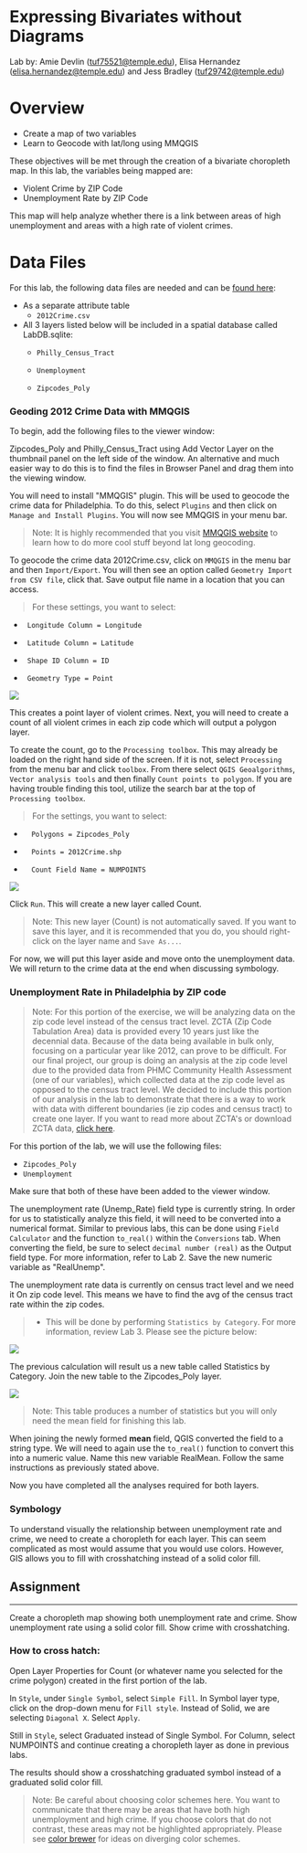 # Expressing Bivariates without Diagrams

Lab by: Amie Devlin (tuf75521@temple.edu), Elisa Hernandez (elisa.hernandez@temple.edu) and Jess Bradley (tuf29742@temple.edu)

# Overview

 - Create a map of two variables
 - Learn to Geocode with lat/long using MMQGIS

These objectives will be met through the creation of a bivariate choropleth map. In this lab, the variables being mapped are:

- Violent Crime by ZIP Code
- Unemployment Rate by ZIP Code

This map will help analyze whether there is a link between areas of high unemployment and areas with a high rate of violent crimes.  

# Data Files

For this lab, the following data files are needed and can be
[found here](http://bit.ly/2dHGs1q):

* As a separate attribute table
    * `2012Crime.csv`
* All 3 layers listed below will be included in a spatial database called LabDB.sqlite:
    * `Philly_Census_Tract`

    * `Unemployment`

    * `Zipcodes_Poly`

### Geoding 2012 Crime Data with MMQGIS

To begin, add the following files to the viewer window:
	
Zipcodes_Poly and Philly_Census_Tract using Add Vector Layer on the thumbnail panel on the left side of the window. An alternative and much easier way to do this is to find the files in Browser Panel and drag them into the viewing window.

You will need to install "MMQGIS" plugin. This will be used to geocode the crime data for Philadelphia. To do this, select `Plugins` and then click on `Manage and Install Plugins`. You will now see MMQGIS in your menu bar.

>Note: It is highly recommended that you visit [MMQGIS website](http://michaelminn.com/linux/mmqgis) to learn how to do more cool stuff beyond lat long geocoding.

To geocode the crime data 2012Crime.csv, click on `MMQGIS` in the menu bar and then `Import/Export`. You will then see an option called `Geometry Import from CSV file`, click that. Save output file name in a location that you can access. 

>For these settings, you want to select:
*      Longitude Column = Longitude
*      Latitude Column = Latitude
*      Shape ID Column = ID
*      Geometry Type = Point

![](images/GeocodePoints.png)

This creates a point layer of violent crimes. Next, you will need to create a count of all violent crimes in each zip code which will output a polygon layer.  

To create the count, go to the `Processing toolbox`.  This may already be loaded on the right hand side of the screen.  If it is not, select `Processing` from the menu bar and click `toolbox`. From there select `QGIS Geoalgorithms`, `Vector analysis tools` and then finally `Count points to polygon`. If you are having trouble finding this tool, utilize the search bar at the top of `Processing toolbox`. 

>For the settings, you want to select:
*       Polygons = Zipcodes_Poly
*       Points = 2012Crime.shp
*       Count Field Name = NUMPOINTS

![](images/PointToPolygon.png)

Click `Run`.  This will create a new layer called Count.  

>Note: This new layer (Count) is not automatically saved.  If you want to save this layer, and it is recommended that you do, you should right-click on the layer name and `Save As...`.

For now, we will put this layer aside and move onto the unemployment data.  We will return to the crime data at the end when discussing symbology.  

### Unemployment Rate in Philadelphia by ZIP code

>Note: For this portion of the exercise, we will be analyzing data on the zip code level instead of the census tract level.  ZCTA (Zip Code Tabulation Area) data is provided every 10 years just like the decennial data. Because of the data being available in bulk only, focusing on a particular year like 2012, can prove to be difficult. 
For our final project, our group is doing an analysis at the zip code level due to the provided data from PHMC Community Health Assessment (one of our variables), which collected data at the zip code level as opposed to the census tract level.  We decided to include this portion of our analysis in the lab to demonstrate that there is a way to work with data with different boundaries (ie zip codes and census tract) to create one layer. If you want to read more about ZCTA's or download ZCTA data, [click here](https://www.census.gov/geo/reference/zctas.html). 

For this portion of the lab, we will use the following files: 

* `Zipcodes_Poly`
* `Unemployment`

Make sure that both of these have been added to the viewer window.  

The unemployment rate (Unemp_Rate) field type is currently string.  In order for us to statistically analyze this field, it will need to be converted into a numerical format.  Similar to previous labs, this can be done using `Field Calculator` and the function `to_real()` within the `Conversions` tab.   When converting the field, be sure to select `decimal number (real)` as the Output field type.  For more information, refer to Lab 2.  Save the new numeric variable as "RealUnemp".  

The unemployment rate data is currently on census tract level and we need it On zip code level. This means we have to find the avg of the census tract rate within the zip codes. 

>- This will be done by performing `Statistics by Category`.  For more information, review Lab 3.  Please see the picture below:

![](images/StatsByCategory.png)

The previous calculation will result us a new table called Statistics by Category.  Join the new table to the Zipcodes_Poly layer. 

![](images/StatsJoin.png)

>Note: This table produces a number of statistics but you will only need the mean field for finishing this lab.

When joining the newly formed **mean** field, QGIS converted the field to a string type.  We will need to again use the `to_real()` function to convert this into a numeric value.  Name this new variable RealMean.  Follow the same instructions as previously stated above.

Now you have completed all the analyses required for both layers.

### Symbology

To understand visually the relationship between unemployment rate and crime, we need to create a choropleth for each layer.  This can seem complicated as most would assume that you would use colors.  However, GIS allows you to fill with crosshatching instead of a solid color fill.  
 

## Assignment
-------------------------------------

Create a choropleth map showing both unemployment rate and crime.  Show unemployment rate using a solid color fill.  Show crime with crosshatching.  

### How to cross hatch:   

Open Layer Properties for Count (or whatever name you selected for the crime polygon) created in the first portion of the lab.

In `Style`, under `Single Symbol`,  select `Simple Fill`.  In Symbol layer type, click on the drop-down menu for `Fill style`.  Instead of Solid, we are selecting `Diagonal X`.  Select `Apply`.

Still in `Style`, select Graduated instead of Single Symbol. For Column, select NUMPOINTS and continue creating a choropleth layer as done in previous labs.  

The results should show a crosshatching graduated symbol instead of a graduated solid color fill.  

>Note: Be careful about choosing color schemes here.  You want to communicate that there may be areas that have both high unemployment and high crime.  If you choose colors that do not contrast, these areas may not be highlighted appropriately.  Please see [color brewer](http://colorbrewer2.org/) for ideas on diverging color schemes.  

